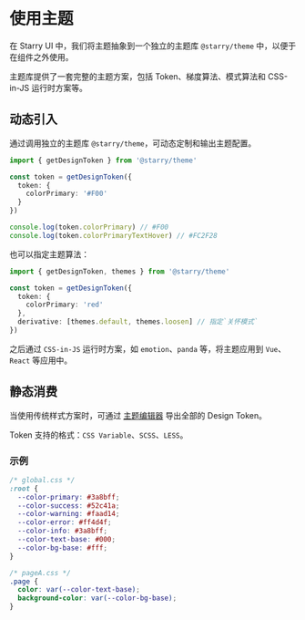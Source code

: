 # 使用主题

在 Starry UI 中，我们将主题抽象到一个独立的主题库 `@starry/theme` 中，以便于在组件之外使用。

主题库提供了一套完整的主题方案，包括 Token、梯度算法、模式算法和 CSS-in-JS 运行时方案等。

## 动态引入

通过调用独立的主题库 `@starry/theme`，可动态定制和输出主题配置。

```ts
import { getDesignToken } from '@starry/theme'

const token = getDesignToken({
  token: {
    colorPrimary: '#F00'
  }
})

console.log(token.colorPrimary) // #F00
console.log(token.colorPrimaryTextHover) // #FC2F28
```

也可以指定主题算法：

```ts
import { getDesignToken, themes } from '@starry/theme'

const token = getDesignToken({
  token: {
    colorPrimary: 'red'
  },
  derivative: [themes.default, themes.loosen] // 指定`关怀模式`
})
```

之后通过 `CSS-in-JS` 运行时方案，如 `emotion`、`panda` 等，将主题应用到 `Vue`、`React` 等应用中。

## 静态消费

当使用传统样式方案时，可通过 [主题编辑器](../theme-editor.md) 导出全部的 Design Token。

Token 支持的格式：`CSS Variable`、`SCSS`、`LESS`。

### 示例

```css
/* global.css */
:root {
  --color-primary: #3a8bff;
  --color-success: #52c41a;
  --color-warning: #faad14;
  --color-error: #ff4d4f;
  --color-info: #3a8bff;
  --color-text-base: #000;
  --color-bg-base: #fff;
}

/* pageA.css */
.page {
  color: var(--color-text-base);
  background-color: var(--color-bg-base);
}
```

